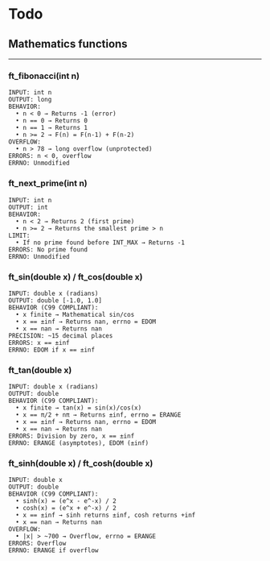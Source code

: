 # Todo

## Mathematics functions

---

### **ft_fibonacci(int n)**

```
INPUT: int n
OUTPUT: long
BEHAVIOR:
  • n < 0 → Returns -1 (error)
  • n == 0 → Returns 0
  • n == 1 → Returns 1
  • n >= 2 → F(n) = F(n-1) + F(n-2)
OVERFLOW:
  • n > 78 → long overflow (unprotected)
ERRORS: n < 0, overflow
ERRNO: Unmodified
```

### **ft_next_prime(int n)**

```
INPUT: int n
OUTPUT: int
BEHAVIOR:
  • n < 2 → Returns 2 (first prime)
  • n >= 2 → Returns the smallest prime > n
LIMIT:
  • If no prime found before INT_MAX → Returns -1
ERRORS: No prime found
ERRNO: Unmodified
```

### **ft_sin(double x) / ft_cos(double x)**

```
INPUT: double x (radians)
OUTPUT: double [-1.0, 1.0]
BEHAVIOR (C99 COMPLIANT):
  • x finite → Mathematical sin/cos
  • x == ±inf → Returns nan, errno = EDOM
  • x == nan → Returns nan
PRECISION: ~15 decimal places
ERRORS: x == ±inf
ERRNO: EDOM if x == ±inf
```

### **ft_tan(double x)**

```
INPUT: double x (radians)
OUTPUT: double
BEHAVIOR (C99 COMPLIANT):
  • x finite → tan(x) = sin(x)/cos(x)
  • x == π/2 + nπ → Returns ±inf, errno = ERANGE
  • x == ±inf → Returns nan, errno = EDOM
  • x == nan → Returns nan
ERRORS: Division by zero, x == ±inf
ERRNO: ERANGE (asymptotes), EDOM (±inf)
```

### **ft_sinh(double x) / ft_cosh(double x)**

```
INPUT: double x
OUTPUT: double
BEHAVIOR (C99 COMPLIANT):
  • sinh(x) = (e^x - e^-x) / 2
  • cosh(x) = (e^x + e^-x) / 2
  • x == ±inf → sinh returns ±inf, cosh returns +inf
  • x == nan → Returns nan
OVERFLOW:
  • |x| > ~700 → Overflow, errno = ERANGE
ERRORS: Overflow
ERRNO: ERANGE if overflow
```
